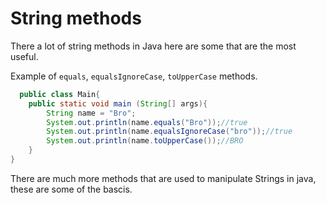 # String methods

There a lot of string methods in Java here are some that are the most useful.

Example of `equals`, `equalsIgnoreCase`, `toUpperCase` methods.
```java
  public class Main{
    public static void main (String[] args){
        String name = "Bro";
        System.out.println(name.equals("Bro"));//true
        System.out.println(name.equalsIgnoreCase("bro"));//true
        System.out.println(name.toUpperCase());//BRO
    }
}

```
There are much more methods that are used to manipulate Strings in java, these are some of the bascis.
